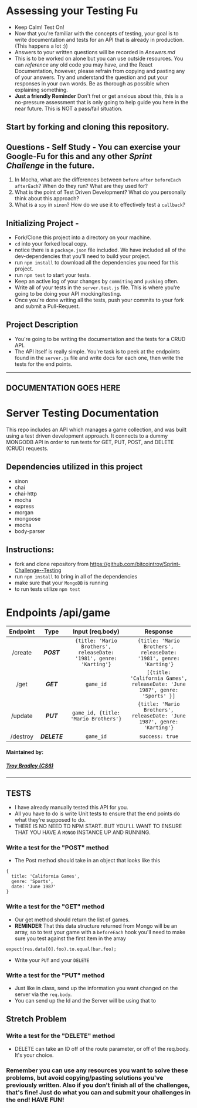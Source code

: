 # Assessing your Testing Fu

* Keep Calm! Test On!
* Now that you're familiar with the concepts of testing, your goal is to write documentation and tests for an API that is already in production. (This happens a lot :))
* Answers to your written questions will be recorded in _Answers.md_
* This is to be worked on alone but you can use outside resources. You can _reference_ any old code you may have, and the React Documentation, however, please refrain from copying and pasting any of your answers. Try and understand the question and put your responses in your own words. Be as thorough as possible when explaining something.
* **Just a friendly Reminder** Don't fret or get anxious about this, this is a no-pressure assessment that is only going to help guide you here in the near future. This is NOT a pass/fail situation.

## Start by forking and cloning this repository.

## Questions - Self Study - You can exercise your Google-Fu for this and any other _Sprint Challenge_ in the future.

1. In Mocha, what are the differences between `before` `after` `beforeEach` `afterEach`? When do they run? What are they used for?
1. What is the point of Test Driven Development? What do you personally think about this approach?
1. What is a `spy` in `sinon`? How do we use it to effectively test a `callback`?

## Initializing Project -

* Fork/Clone this project into a directory on your machine.
* `cd` into your forked local copy.
* notice there is a `package.json` file included. We have included all of the dev-dependencies that you'll need to build your project.
* run `npm install` to download all the dependencies you need for this project.
* run `npm test` to start your tests.
* Keep an active log of your changes by `commiting` and `pushing` often.
* Write all of your tests in the `server.test.js` file. This is where you're going to be doing your API mocking/testing.
* Once you're done writing all the tests, push your commits to your fork and submit a Pull-Request.

## Project Description

* You're going to be writing the documentation and the tests for a CRUD API.
* The API itself is really simple. You're task is to peek at the endpoints found in the `server.js` file and write docs for each one, then write the tests for the end points.

---
## DOCUMENTATION GOES HERE

# __Server Testing Documentation__

This repo includes an API which manages a game collection, and was built using a test driven development approach. It connects to a dummy MONGODB API in order to run tests for GET, PUT, POST, and DELETE (CRUD) requests.

## Dependencies utilized in this project

* sinon
* chai
* chai-http
* mocha
* express
* morgan
* mongoose
* mocha
* body-parser

## Instructions:
* fork and clone repository from https://github.com/bitcointroy/Sprint-Challenge--Testing
* run `npm install` to bring in all of the dependencies
* make sure that your `MongoDB` is running
* to run tests utilize `npm test`

# Endpoints /api/game 
| Endpoint | Type | Input (req.body) | Response |
| :---: | :---: | :---: | :---:|
| /create | *__POST__* | ```{title: 'Mario Brothers', releaseDate: '1981', genre: 'Karting'}``` | ```{title: 'Mario Brothers', releaseDate: '1981', genre: 'Karting'}``` | 
| /get | *__GET__* | ```game_id``` | ```[{title: 'California Games', releaseDate: 'June 1987', genre: 'Sports' }]``` |
| /update | *__PUT__* | ```game_id, {title: 'Mario Brothers'}``` | ```{title: 'Mario Brothers', releaseDate: 'June 1987', genre: 'Karting'}``` | 
| /destroy | *__DELETE__* | ```game_id``` | ```success: true``` |


#### __Maintained by:__

##### [Troy Bradley (CS6)](https://github.com/bitcointroy)

---

## TESTS

* I have already manually tested this API for you.
* All you have to do is write Unit tests to ensure that the end points do what they're supposed to do.
* THERE IS NO NEED TO NPM START. BUT YOU'LL WANT TO ENSURE THAT YOU HAVE A `MONGO` INSTANCE UP AND RUNNING.

### Write a test for the "POST" method

* The Post method should take in an object that looks like this

```
{
  title: 'California Games',
  genre: 'Sports',
  date: 'June 1987'
}
```

### Write a test for the "GET" method

* Our get method should return the list of games.
* **REMINDER** That this data structure returned from Mongo will be an array, so to test your game with a `beforeEach` hook you'll need to make sure you test against the first item in the array

```
expect(res.data[0].foo).to.equal(bar.foo);
```

* Write your `PUT` and your `DELETE`

### Write a test for the "PUT" method

* Just like in class, send up the information you want changed on the server via the `req.body`.
* You can send up the Id and the Server will be using that to

## Stretch Problem

### Write a test for the "DELETE" method

* DELETE can take an ID off of the route parameter, or off of the req.body. It's your choice.

### Remember you can use any resources you want to solve these problems, but avoid copying/pasting solutions you've previously written. Also if you don't finish all of the challenges, that's fine! Just do what you can and submit your challenges in the end! HAVE FUN!
